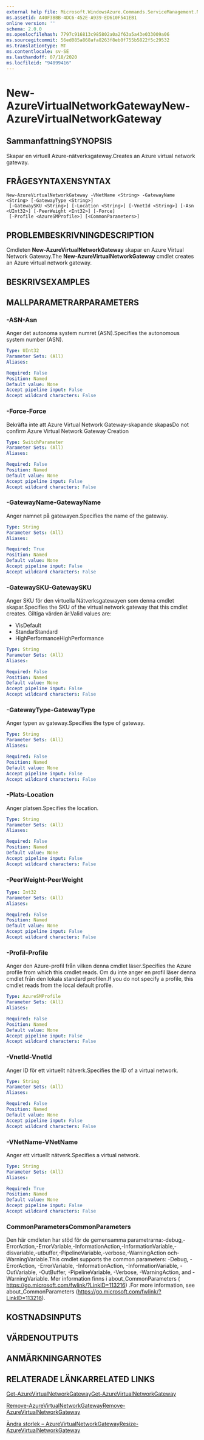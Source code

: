 ```yaml
---
external help file: Microsoft.WindowsAzure.Commands.ServiceManagement.Network.dll-Help.xml
ms.assetid: A40F3BBB-4DC6-452E-A939-ED610F541EB1
online version: ''
schema: 2.0.0
ms.openlocfilehash: 7797c916813c985802a0a2f63a5a43e033009a06
ms.sourcegitcommit: 56ed085a868afa8263f8eb0f755b5822f5c29532
ms.translationtype: MT
ms.contentlocale: sv-SE
ms.lasthandoff: 07/18/2020
ms.locfileid: "94099416"
---
```

# <span data-ttu-id="2c3c5-101">New-AzureVirtualNetworkGateway</span><span class="sxs-lookup"><span data-stu-id="2c3c5-101">New-AzureVirtualNetworkGateway</span></span>

## <span data-ttu-id="2c3c5-102">Sammanfattning</span><span class="sxs-lookup"><span data-stu-id="2c3c5-102">SYNOPSIS</span></span>
<span data-ttu-id="2c3c5-103">Skapar en virtuell Azure-nätverksgateway.</span><span class="sxs-lookup"><span data-stu-id="2c3c5-103">Creates an Azure virtual network gateway.</span></span>

## <span data-ttu-id="2c3c5-104">FRÅGESYNTAXEN</span><span class="sxs-lookup"><span data-stu-id="2c3c5-104">SYNTAX</span></span>

```
New-AzureVirtualNetworkGateway -VNetName <String> -GatewayName <String> [-GatewayType <String>]
 [-GatewaySKU <String>] [-Location <String>] [-VnetId <String>] [-Asn <UInt32>] [-PeerWeight <Int32>] [-Force]
 [-Profile <AzureSMProfile>] [<CommonParameters>]
```

## <span data-ttu-id="2c3c5-105">PROBLEMBESKRIVNING</span><span class="sxs-lookup"><span data-stu-id="2c3c5-105">DESCRIPTION</span></span>
<span data-ttu-id="2c3c5-106">Cmdleten **New-AzureVirtualNetworkGateway** skapar en Azure Virtual Network Gateway.</span><span class="sxs-lookup"><span data-stu-id="2c3c5-106">The **New-AzureVirtualNetworkGateway** cmdlet creates an Azure virtual network gateway.</span></span>

## <span data-ttu-id="2c3c5-107">BESKRIVS</span><span class="sxs-lookup"><span data-stu-id="2c3c5-107">EXAMPLES</span></span>

## <span data-ttu-id="2c3c5-108">MALLPARAMETRAR</span><span class="sxs-lookup"><span data-stu-id="2c3c5-108">PARAMETERS</span></span>

### <span data-ttu-id="2c3c5-109">-ASN</span><span class="sxs-lookup"><span data-stu-id="2c3c5-109">-Asn</span></span>
<span data-ttu-id="2c3c5-110">Anger det autonoma system numret (ASN).</span><span class="sxs-lookup"><span data-stu-id="2c3c5-110">Specifies the autonomous system number (ASN).</span></span>

```yaml
Type: UInt32
Parameter Sets: (All)
Aliases: 

Required: False
Position: Named
Default value: None
Accept pipeline input: False
Accept wildcard characters: False
```

### <span data-ttu-id="2c3c5-111">-Force</span><span class="sxs-lookup"><span data-stu-id="2c3c5-111">-Force</span></span>
<span data-ttu-id="2c3c5-112">Bekräfta inte att Azure Virtual Network Gateway-skapande skapas</span><span class="sxs-lookup"><span data-stu-id="2c3c5-112">Do not confirm Azure Virtual Network Gateway Creation</span></span>

```yaml
Type: SwitchParameter
Parameter Sets: (All)
Aliases: 

Required: False
Position: Named
Default value: None
Accept pipeline input: False
Accept wildcard characters: False
```

### <span data-ttu-id="2c3c5-113">-GatewayName</span><span class="sxs-lookup"><span data-stu-id="2c3c5-113">-GatewayName</span></span>
<span data-ttu-id="2c3c5-114">Anger namnet på gatewayen.</span><span class="sxs-lookup"><span data-stu-id="2c3c5-114">Specifies the name of the gateway.</span></span>

```yaml
Type: String
Parameter Sets: (All)
Aliases: 

Required: True
Position: Named
Default value: None
Accept pipeline input: False
Accept wildcard characters: False
```

### <span data-ttu-id="2c3c5-115">-GatewaySKU</span><span class="sxs-lookup"><span data-stu-id="2c3c5-115">-GatewaySKU</span></span>
<span data-ttu-id="2c3c5-116">Anger SKU för den virtuella Nätverksgatewayen som denna cmdlet skapar.</span><span class="sxs-lookup"><span data-stu-id="2c3c5-116">Specifies the SKU of the virtual network gateway that this cmdlet creates.</span></span>
<span data-ttu-id="2c3c5-117">Giltiga värden är:</span><span class="sxs-lookup"><span data-stu-id="2c3c5-117">Valid values are:</span></span>

- <span data-ttu-id="2c3c5-118">Vis</span><span class="sxs-lookup"><span data-stu-id="2c3c5-118">Default</span></span>
- <span data-ttu-id="2c3c5-119">Standar</span><span class="sxs-lookup"><span data-stu-id="2c3c5-119">Standard</span></span>
- <span data-ttu-id="2c3c5-120">HighPerformance</span><span class="sxs-lookup"><span data-stu-id="2c3c5-120">HighPerformance</span></span>

```yaml
Type: String
Parameter Sets: (All)
Aliases: 

Required: False
Position: Named
Default value: None
Accept pipeline input: False
Accept wildcard characters: False
```

### <span data-ttu-id="2c3c5-121">-GatewayType</span><span class="sxs-lookup"><span data-stu-id="2c3c5-121">-GatewayType</span></span>
<span data-ttu-id="2c3c5-122">Anger typen av gateway.</span><span class="sxs-lookup"><span data-stu-id="2c3c5-122">Specifies the type of gateway.</span></span>

```yaml
Type: String
Parameter Sets: (All)
Aliases: 

Required: False
Position: Named
Default value: None
Accept pipeline input: False
Accept wildcard characters: False
```

### <span data-ttu-id="2c3c5-123">-Plats</span><span class="sxs-lookup"><span data-stu-id="2c3c5-123">-Location</span></span>
<span data-ttu-id="2c3c5-124">Anger platsen.</span><span class="sxs-lookup"><span data-stu-id="2c3c5-124">Specifies the location.</span></span>

```yaml
Type: String
Parameter Sets: (All)
Aliases: 

Required: False
Position: Named
Default value: None
Accept pipeline input: False
Accept wildcard characters: False
```

### <span data-ttu-id="2c3c5-125">-PeerWeight</span><span class="sxs-lookup"><span data-stu-id="2c3c5-125">-PeerWeight</span></span>
```yaml
Type: Int32
Parameter Sets: (All)
Aliases: 

Required: False
Position: Named
Default value: None
Accept pipeline input: False
Accept wildcard characters: False
```

### <span data-ttu-id="2c3c5-126">-Profil</span><span class="sxs-lookup"><span data-stu-id="2c3c5-126">-Profile</span></span>
<span data-ttu-id="2c3c5-127">Anger den Azure-profil från vilken denna cmdlet läser.</span><span class="sxs-lookup"><span data-stu-id="2c3c5-127">Specifies the Azure profile from which this cmdlet reads.</span></span>
<span data-ttu-id="2c3c5-128">Om du inte anger en profil läser denna cmdlet från den lokala standard profilen.</span><span class="sxs-lookup"><span data-stu-id="2c3c5-128">If you do not specify a profile, this cmdlet reads from the local default profile.</span></span>

```yaml
Type: AzureSMProfile
Parameter Sets: (All)
Aliases: 

Required: False
Position: Named
Default value: None
Accept pipeline input: False
Accept wildcard characters: False
```

### <span data-ttu-id="2c3c5-129">-VnetId</span><span class="sxs-lookup"><span data-stu-id="2c3c5-129">-VnetId</span></span>
<span data-ttu-id="2c3c5-130">Anger ID för ett virtuellt nätverk.</span><span class="sxs-lookup"><span data-stu-id="2c3c5-130">Specifies the ID of a virtual network.</span></span>

```yaml
Type: String
Parameter Sets: (All)
Aliases: 

Required: False
Position: Named
Default value: None
Accept pipeline input: False
Accept wildcard characters: False
```

### <span data-ttu-id="2c3c5-131">-VNetName</span><span class="sxs-lookup"><span data-stu-id="2c3c5-131">-VNetName</span></span>
<span data-ttu-id="2c3c5-132">Anger ett virtuellt nätverk.</span><span class="sxs-lookup"><span data-stu-id="2c3c5-132">Specifies a virtual network.</span></span>

```yaml
Type: String
Parameter Sets: (All)
Aliases: 

Required: True
Position: Named
Default value: None
Accept pipeline input: False
Accept wildcard characters: False
```

### <span data-ttu-id="2c3c5-133">CommonParameters</span><span class="sxs-lookup"><span data-stu-id="2c3c5-133">CommonParameters</span></span>
<span data-ttu-id="2c3c5-134">Den här cmdleten har stöd för de gemensamma parametrarna:-debug,-ErrorAction,-ErrorVariable,-InformationAction,-InformationVariable,-disvariable,-utbuffer,-PipelineVariable,-verbose,-WarningAction och-WarningVariable.</span><span class="sxs-lookup"><span data-stu-id="2c3c5-134">This cmdlet supports the common parameters: -Debug, -ErrorAction, -ErrorVariable, -InformationAction, -InformationVariable, -OutVariable, -OutBuffer, -PipelineVariable, -Verbose, -WarningAction, and -WarningVariable.</span></span> <span data-ttu-id="2c3c5-135">Mer information finns i about_CommonParameters ( https://go.microsoft.com/fwlink/?LinkID=113216) .</span><span class="sxs-lookup"><span data-stu-id="2c3c5-135">For more information, see about_CommonParameters (https://go.microsoft.com/fwlink/?LinkID=113216).</span></span>

## <span data-ttu-id="2c3c5-136">KOSTNADS</span><span class="sxs-lookup"><span data-stu-id="2c3c5-136">INPUTS</span></span>

## <span data-ttu-id="2c3c5-137">VÄRDEN</span><span class="sxs-lookup"><span data-stu-id="2c3c5-137">OUTPUTS</span></span>

## <span data-ttu-id="2c3c5-138">ANMÄRKNINGAR</span><span class="sxs-lookup"><span data-stu-id="2c3c5-138">NOTES</span></span>

## <span data-ttu-id="2c3c5-139">RELATERADE LÄNKAR</span><span class="sxs-lookup"><span data-stu-id="2c3c5-139">RELATED LINKS</span></span>

[<span data-ttu-id="2c3c5-140">Get-AzureVirtualNetworkGateway</span><span class="sxs-lookup"><span data-stu-id="2c3c5-140">Get-AzureVirtualNetworkGateway</span></span>](./Get-AzureVirtualNetworkGateway.md)

[<span data-ttu-id="2c3c5-141">Remove-AzureVirtualNetworkGateway</span><span class="sxs-lookup"><span data-stu-id="2c3c5-141">Remove-AzureVirtualNetworkGateway</span></span>](./Remove-AzureVirtualNetworkGateway.md)

[<span data-ttu-id="2c3c5-142">Ändra storlek – AzureVirtualNetworkGateway</span><span class="sxs-lookup"><span data-stu-id="2c3c5-142">Resize-AzureVirtualNetworkGateway</span></span>](./Resize-AzureVirtualNetworkGateway.md)

